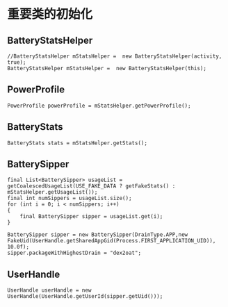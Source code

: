 # 重要类的初始化
## BatteryStatsHelper
```
//BatteryStatsHelper mStatsHelper =  new BatteryStatsHelper(activity, true);
BatteryStatsHelper mStatsHelper =  new BatteryStatsHelper(this);
```

## PowerProfile
```
PowerProfile powerProfile = mStatsHelper.getPowerProfile();
```

## BatteryStats
```
BatteryStats stats = mStatsHelper.getStats();
```

## BatterySipper
```
final List<BatterySipper> usageList = getCoalescedUsageList(USE_FAKE_DATA ? getFakeStats() : mStatsHelper.getUsageList());
final int numSippers = usageList.size();
for (int i = 0; i < numSippers; i++)
{
    final BatterySipper sipper = usageList.get(i);
}
```

```
BatterySipper sipper = new BatterySipper(DrainType.APP,new FakeUid(UserHandle.getSharedAppGid(Process.FIRST_APPLICATION_UID)), 10.0f);
sipper.packageWithHighestDrain = "dex2oat";
```


## UserHandle 
```
UserHandle userHandle = new UserHandle(UserHandle.getUserId(sipper.getUid()));
```


